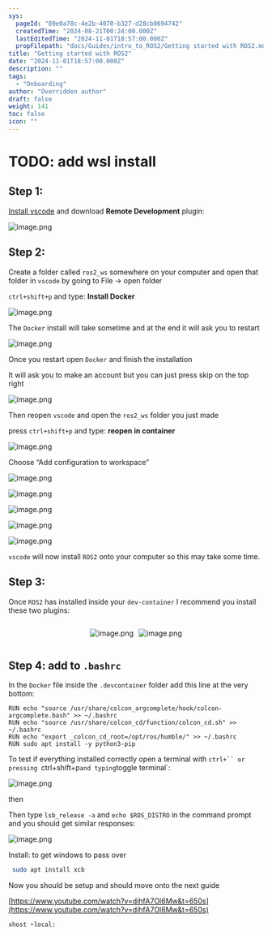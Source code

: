 ```yaml
---
sys:
  pageId: "89e0a78c-4e2b-4070-b327-d28cb0694742"
  createdTime: "2024-08-21T00:24:00.000Z"
  lastEditedTime: "2024-11-01T18:57:00.000Z"
  propFilepath: "docs/Guides/intro_to_ROS2/Getting started with ROS2.md"
title: "Getting started with ROS2"
date: "2024-11-01T18:57:00.000Z"
description: ""
tags:
  - "Onboarding"
author: "Overridden author"
draft: false
weight: 141
toc: false
icon: ""
---
```


# TODO: add wsl install

## Step 1:

[Install vscode](https://code.visualstudio.com/download) and download **Remote Development** plugin:

![image.png](https://prod-files-secure.s3.us-west-2.amazonaws.com/d518164a-d88e-44d1-a4ee-3adb3bd8bce0/efb52993-1881-4a40-b95e-6f020334f022/image.png?X-Amz-Algorithm=AWS4-HMAC-SHA256&X-Amz-Content-Sha256=UNSIGNED-PAYLOAD&X-Amz-Credential=ASIAZI2LB466ZDELLOLZ%2F20250417%2Fus-west-2%2Fs3%2Faws4_request&X-Amz-Date=20250417T090920Z&X-Amz-Expires=3600&X-Amz-Security-Token=IQoJb3JpZ2luX2VjENH%2F%2F%2F%2F%2F%2F%2F%2F%2F%2FwEaCXVzLXdlc3QtMiJHMEUCIEENUUGUGBy%2BC%2By2Xra45u1wZhQrqje%2Fi34pFAyGi7bsAiEA9fNXn%2BX9mhYREeAxSJD%2FvOPrijQ%2BV81A97Zuvbh1VmEq%2FwMIWhAAGgw2Mzc0MjMxODM4MDUiDBSJeReCj5n9k910iircA3GkYcDV8w2AOeK9iOZ87hjliE100CPTgF49yRr16qiqjhA4GeGPeBNUt62KX8NMhf4nqzQLDPHGayHRexAx%2BPAK8M4BPqpRkVlefVa3nnSkKKGhPwazT4Y9E%2BR27kDaxmc58wWdmIEsMdF9A%2FsMjRcYADx9wOSVuvDDUlBCUftu2jqnZ5VT%2FpRDU8Vn8V8f%2Fecp8boI08iSysHkeNmGa3jUFWMCgyQNg4BwhawEVq0UxjpqYuat75nqvEgqiBZhTvInfQP9Pzn%2B%2F2pnDMbGxlTpnjOMEhGjUmaKe4UK9Km6Q2lDc5iTgy0%2BJ7sVE8zMFQzF2VaBuDZaF2R3ZYg%2FdfqO9vnDYCnd4%2BWFCvYY5vtLc6k5TH%2BoE1aS8pFc1b%2BMdKhuFI%2B97sYmV9NVmZVQArSZd8pI5ubUh%2FZtZ7Q9NrWTHmpeDFbv0Cx8SMCGlkGHE6nkIFQLNWunKU8VqNfkOipAJM6wm%2BDHkr9yrhjfJSItDM3JY6308TCGCZT3ZST091uy5Ukhs%2BKG4wB8Sf6%2BulsKKABpKnGNFtpOAmAGuKiEVZbYEL3Oez%2BB%2FpEhuLsxn%2BsgG93TrS2neRadMuSIxtPKw5a9lD9Tu7%2F66gsrKLY41xcmGcvWnoBmxMTjMJz6gsAGOqUBN49Z3BCnGfPw9cR0n6tAHcjlcHL0ApMjhGUWqE7HJ%2BqdF7N1U7I73pSam4jTHJPySzqDsvHUVNTgcqJg%2FfovMQuFcqSedS6Smy1Kkw2MwEuooR%2F9fmmKyl1b1oHoj3cPDX%2BS9TasCpTLKKYbNT4aAAeDD97bTPlZi72KdPUJnY0ER7SfnDaoFoRZzumI3VcG3InzDoGQx69%2BKe8ApPs0i2AZUa8W&X-Amz-Signature=266990347998dc82bab6fddeb4b1fcd17ab4e6437165bf0eddb15f31c722b82e&X-Amz-SignedHeaders=host&x-id=GetObject)

## Step 2:

Create a folder called `ros2_ws` somewhere on your computer and open that folder in `vscode` by going to File → open folder 

`ctrl+shift+p` and type: **Install Docker**

![image.png](https://prod-files-secure.s3.us-west-2.amazonaws.com/d518164a-d88e-44d1-a4ee-3adb3bd8bce0/2269dc0e-1cd5-47ff-bceb-c04ad9b2eab0/image.png?X-Amz-Algorithm=AWS4-HMAC-SHA256&X-Amz-Content-Sha256=UNSIGNED-PAYLOAD&X-Amz-Credential=ASIAZI2LB466ZDELLOLZ%2F20250417%2Fus-west-2%2Fs3%2Faws4_request&X-Amz-Date=20250417T090920Z&X-Amz-Expires=3600&X-Amz-Security-Token=IQoJb3JpZ2luX2VjENH%2F%2F%2F%2F%2F%2F%2F%2F%2F%2FwEaCXVzLXdlc3QtMiJHMEUCIEENUUGUGBy%2BC%2By2Xra45u1wZhQrqje%2Fi34pFAyGi7bsAiEA9fNXn%2BX9mhYREeAxSJD%2FvOPrijQ%2BV81A97Zuvbh1VmEq%2FwMIWhAAGgw2Mzc0MjMxODM4MDUiDBSJeReCj5n9k910iircA3GkYcDV8w2AOeK9iOZ87hjliE100CPTgF49yRr16qiqjhA4GeGPeBNUt62KX8NMhf4nqzQLDPHGayHRexAx%2BPAK8M4BPqpRkVlefVa3nnSkKKGhPwazT4Y9E%2BR27kDaxmc58wWdmIEsMdF9A%2FsMjRcYADx9wOSVuvDDUlBCUftu2jqnZ5VT%2FpRDU8Vn8V8f%2Fecp8boI08iSysHkeNmGa3jUFWMCgyQNg4BwhawEVq0UxjpqYuat75nqvEgqiBZhTvInfQP9Pzn%2B%2F2pnDMbGxlTpnjOMEhGjUmaKe4UK9Km6Q2lDc5iTgy0%2BJ7sVE8zMFQzF2VaBuDZaF2R3ZYg%2FdfqO9vnDYCnd4%2BWFCvYY5vtLc6k5TH%2BoE1aS8pFc1b%2BMdKhuFI%2B97sYmV9NVmZVQArSZd8pI5ubUh%2FZtZ7Q9NrWTHmpeDFbv0Cx8SMCGlkGHE6nkIFQLNWunKU8VqNfkOipAJM6wm%2BDHkr9yrhjfJSItDM3JY6308TCGCZT3ZST091uy5Ukhs%2BKG4wB8Sf6%2BulsKKABpKnGNFtpOAmAGuKiEVZbYEL3Oez%2BB%2FpEhuLsxn%2BsgG93TrS2neRadMuSIxtPKw5a9lD9Tu7%2F66gsrKLY41xcmGcvWnoBmxMTjMJz6gsAGOqUBN49Z3BCnGfPw9cR0n6tAHcjlcHL0ApMjhGUWqE7HJ%2BqdF7N1U7I73pSam4jTHJPySzqDsvHUVNTgcqJg%2FfovMQuFcqSedS6Smy1Kkw2MwEuooR%2F9fmmKyl1b1oHoj3cPDX%2BS9TasCpTLKKYbNT4aAAeDD97bTPlZi72KdPUJnY0ER7SfnDaoFoRZzumI3VcG3InzDoGQx69%2BKe8ApPs0i2AZUa8W&X-Amz-Signature=e5e8872669422d3179ff44983413bdfe912aeeea1335b7722b15e41011f80e78&X-Amz-SignedHeaders=host&x-id=GetObject)

The `Docker` install will take sometime and at the end it will ask you to restart

![image.png](https://prod-files-secure.s3.us-west-2.amazonaws.com/d518164a-d88e-44d1-a4ee-3adb3bd8bce0/ed233f78-be33-4b1f-b89c-9c346c0e961e/image.png?X-Amz-Algorithm=AWS4-HMAC-SHA256&X-Amz-Content-Sha256=UNSIGNED-PAYLOAD&X-Amz-Credential=ASIAZI2LB466ZDELLOLZ%2F20250417%2Fus-west-2%2Fs3%2Faws4_request&X-Amz-Date=20250417T090920Z&X-Amz-Expires=3600&X-Amz-Security-Token=IQoJb3JpZ2luX2VjENH%2F%2F%2F%2F%2F%2F%2F%2F%2F%2FwEaCXVzLXdlc3QtMiJHMEUCIEENUUGUGBy%2BC%2By2Xra45u1wZhQrqje%2Fi34pFAyGi7bsAiEA9fNXn%2BX9mhYREeAxSJD%2FvOPrijQ%2BV81A97Zuvbh1VmEq%2FwMIWhAAGgw2Mzc0MjMxODM4MDUiDBSJeReCj5n9k910iircA3GkYcDV8w2AOeK9iOZ87hjliE100CPTgF49yRr16qiqjhA4GeGPeBNUt62KX8NMhf4nqzQLDPHGayHRexAx%2BPAK8M4BPqpRkVlefVa3nnSkKKGhPwazT4Y9E%2BR27kDaxmc58wWdmIEsMdF9A%2FsMjRcYADx9wOSVuvDDUlBCUftu2jqnZ5VT%2FpRDU8Vn8V8f%2Fecp8boI08iSysHkeNmGa3jUFWMCgyQNg4BwhawEVq0UxjpqYuat75nqvEgqiBZhTvInfQP9Pzn%2B%2F2pnDMbGxlTpnjOMEhGjUmaKe4UK9Km6Q2lDc5iTgy0%2BJ7sVE8zMFQzF2VaBuDZaF2R3ZYg%2FdfqO9vnDYCnd4%2BWFCvYY5vtLc6k5TH%2BoE1aS8pFc1b%2BMdKhuFI%2B97sYmV9NVmZVQArSZd8pI5ubUh%2FZtZ7Q9NrWTHmpeDFbv0Cx8SMCGlkGHE6nkIFQLNWunKU8VqNfkOipAJM6wm%2BDHkr9yrhjfJSItDM3JY6308TCGCZT3ZST091uy5Ukhs%2BKG4wB8Sf6%2BulsKKABpKnGNFtpOAmAGuKiEVZbYEL3Oez%2BB%2FpEhuLsxn%2BsgG93TrS2neRadMuSIxtPKw5a9lD9Tu7%2F66gsrKLY41xcmGcvWnoBmxMTjMJz6gsAGOqUBN49Z3BCnGfPw9cR0n6tAHcjlcHL0ApMjhGUWqE7HJ%2BqdF7N1U7I73pSam4jTHJPySzqDsvHUVNTgcqJg%2FfovMQuFcqSedS6Smy1Kkw2MwEuooR%2F9fmmKyl1b1oHoj3cPDX%2BS9TasCpTLKKYbNT4aAAeDD97bTPlZi72KdPUJnY0ER7SfnDaoFoRZzumI3VcG3InzDoGQx69%2BKe8ApPs0i2AZUa8W&X-Amz-Signature=5538dd14cbdc64d94d22d72f2cdb41be141b65d7800319e12f983361c0b43644&X-Amz-SignedHeaders=host&x-id=GetObject)

Once you restart open `Docker` and finish the installation

It will ask you to make an account but you can just press skip on the top right

![image.png](https://prod-files-secure.s3.us-west-2.amazonaws.com/d518164a-d88e-44d1-a4ee-3adb3bd8bce0/21010ad9-1659-4fd9-9f59-9932a09b2a3d/image.png?X-Amz-Algorithm=AWS4-HMAC-SHA256&X-Amz-Content-Sha256=UNSIGNED-PAYLOAD&X-Amz-Credential=ASIAZI2LB466ZDELLOLZ%2F20250417%2Fus-west-2%2Fs3%2Faws4_request&X-Amz-Date=20250417T090920Z&X-Amz-Expires=3600&X-Amz-Security-Token=IQoJb3JpZ2luX2VjENH%2F%2F%2F%2F%2F%2F%2F%2F%2F%2FwEaCXVzLXdlc3QtMiJHMEUCIEENUUGUGBy%2BC%2By2Xra45u1wZhQrqje%2Fi34pFAyGi7bsAiEA9fNXn%2BX9mhYREeAxSJD%2FvOPrijQ%2BV81A97Zuvbh1VmEq%2FwMIWhAAGgw2Mzc0MjMxODM4MDUiDBSJeReCj5n9k910iircA3GkYcDV8w2AOeK9iOZ87hjliE100CPTgF49yRr16qiqjhA4GeGPeBNUt62KX8NMhf4nqzQLDPHGayHRexAx%2BPAK8M4BPqpRkVlefVa3nnSkKKGhPwazT4Y9E%2BR27kDaxmc58wWdmIEsMdF9A%2FsMjRcYADx9wOSVuvDDUlBCUftu2jqnZ5VT%2FpRDU8Vn8V8f%2Fecp8boI08iSysHkeNmGa3jUFWMCgyQNg4BwhawEVq0UxjpqYuat75nqvEgqiBZhTvInfQP9Pzn%2B%2F2pnDMbGxlTpnjOMEhGjUmaKe4UK9Km6Q2lDc5iTgy0%2BJ7sVE8zMFQzF2VaBuDZaF2R3ZYg%2FdfqO9vnDYCnd4%2BWFCvYY5vtLc6k5TH%2BoE1aS8pFc1b%2BMdKhuFI%2B97sYmV9NVmZVQArSZd8pI5ubUh%2FZtZ7Q9NrWTHmpeDFbv0Cx8SMCGlkGHE6nkIFQLNWunKU8VqNfkOipAJM6wm%2BDHkr9yrhjfJSItDM3JY6308TCGCZT3ZST091uy5Ukhs%2BKG4wB8Sf6%2BulsKKABpKnGNFtpOAmAGuKiEVZbYEL3Oez%2BB%2FpEhuLsxn%2BsgG93TrS2neRadMuSIxtPKw5a9lD9Tu7%2F66gsrKLY41xcmGcvWnoBmxMTjMJz6gsAGOqUBN49Z3BCnGfPw9cR0n6tAHcjlcHL0ApMjhGUWqE7HJ%2BqdF7N1U7I73pSam4jTHJPySzqDsvHUVNTgcqJg%2FfovMQuFcqSedS6Smy1Kkw2MwEuooR%2F9fmmKyl1b1oHoj3cPDX%2BS9TasCpTLKKYbNT4aAAeDD97bTPlZi72KdPUJnY0ER7SfnDaoFoRZzumI3VcG3InzDoGQx69%2BKe8ApPs0i2AZUa8W&X-Amz-Signature=8a19a41a50c9cf2ea997731d42e9d73445e85645ff785c2dabaea790dfd941e0&X-Amz-SignedHeaders=host&x-id=GetObject)

Then reopen `vscode` and open the `ros2_ws` folder you just made

press `ctrl+shift+p` and type: **reopen in container**

![image.png](https://prod-files-secure.s3.us-west-2.amazonaws.com/d518164a-d88e-44d1-a4ee-3adb3bd8bce0/4e93b8c2-41ad-488c-8095-c74205196118/image.png?X-Amz-Algorithm=AWS4-HMAC-SHA256&X-Amz-Content-Sha256=UNSIGNED-PAYLOAD&X-Amz-Credential=ASIAZI2LB466ZDELLOLZ%2F20250417%2Fus-west-2%2Fs3%2Faws4_request&X-Amz-Date=20250417T090920Z&X-Amz-Expires=3600&X-Amz-Security-Token=IQoJb3JpZ2luX2VjENH%2F%2F%2F%2F%2F%2F%2F%2F%2F%2FwEaCXVzLXdlc3QtMiJHMEUCIEENUUGUGBy%2BC%2By2Xra45u1wZhQrqje%2Fi34pFAyGi7bsAiEA9fNXn%2BX9mhYREeAxSJD%2FvOPrijQ%2BV81A97Zuvbh1VmEq%2FwMIWhAAGgw2Mzc0MjMxODM4MDUiDBSJeReCj5n9k910iircA3GkYcDV8w2AOeK9iOZ87hjliE100CPTgF49yRr16qiqjhA4GeGPeBNUt62KX8NMhf4nqzQLDPHGayHRexAx%2BPAK8M4BPqpRkVlefVa3nnSkKKGhPwazT4Y9E%2BR27kDaxmc58wWdmIEsMdF9A%2FsMjRcYADx9wOSVuvDDUlBCUftu2jqnZ5VT%2FpRDU8Vn8V8f%2Fecp8boI08iSysHkeNmGa3jUFWMCgyQNg4BwhawEVq0UxjpqYuat75nqvEgqiBZhTvInfQP9Pzn%2B%2F2pnDMbGxlTpnjOMEhGjUmaKe4UK9Km6Q2lDc5iTgy0%2BJ7sVE8zMFQzF2VaBuDZaF2R3ZYg%2FdfqO9vnDYCnd4%2BWFCvYY5vtLc6k5TH%2BoE1aS8pFc1b%2BMdKhuFI%2B97sYmV9NVmZVQArSZd8pI5ubUh%2FZtZ7Q9NrWTHmpeDFbv0Cx8SMCGlkGHE6nkIFQLNWunKU8VqNfkOipAJM6wm%2BDHkr9yrhjfJSItDM3JY6308TCGCZT3ZST091uy5Ukhs%2BKG4wB8Sf6%2BulsKKABpKnGNFtpOAmAGuKiEVZbYEL3Oez%2BB%2FpEhuLsxn%2BsgG93TrS2neRadMuSIxtPKw5a9lD9Tu7%2F66gsrKLY41xcmGcvWnoBmxMTjMJz6gsAGOqUBN49Z3BCnGfPw9cR0n6tAHcjlcHL0ApMjhGUWqE7HJ%2BqdF7N1U7I73pSam4jTHJPySzqDsvHUVNTgcqJg%2FfovMQuFcqSedS6Smy1Kkw2MwEuooR%2F9fmmKyl1b1oHoj3cPDX%2BS9TasCpTLKKYbNT4aAAeDD97bTPlZi72KdPUJnY0ER7SfnDaoFoRZzumI3VcG3InzDoGQx69%2BKe8ApPs0i2AZUa8W&X-Amz-Signature=c475037aca1cfbeb2416736d1e4809ebf34d21ee424422f939f5ddec4f1e89a7&X-Amz-SignedHeaders=host&x-id=GetObject)

Choose “Add configuration to workspace”

![image.png](https://prod-files-secure.s3.us-west-2.amazonaws.com/d518164a-d88e-44d1-a4ee-3adb3bd8bce0/9560b282-5060-4989-ba37-97e7b2c22476/image.png?X-Amz-Algorithm=AWS4-HMAC-SHA256&X-Amz-Content-Sha256=UNSIGNED-PAYLOAD&X-Amz-Credential=ASIAZI2LB466ZDELLOLZ%2F20250417%2Fus-west-2%2Fs3%2Faws4_request&X-Amz-Date=20250417T090920Z&X-Amz-Expires=3600&X-Amz-Security-Token=IQoJb3JpZ2luX2VjENH%2F%2F%2F%2F%2F%2F%2F%2F%2F%2FwEaCXVzLXdlc3QtMiJHMEUCIEENUUGUGBy%2BC%2By2Xra45u1wZhQrqje%2Fi34pFAyGi7bsAiEA9fNXn%2BX9mhYREeAxSJD%2FvOPrijQ%2BV81A97Zuvbh1VmEq%2FwMIWhAAGgw2Mzc0MjMxODM4MDUiDBSJeReCj5n9k910iircA3GkYcDV8w2AOeK9iOZ87hjliE100CPTgF49yRr16qiqjhA4GeGPeBNUt62KX8NMhf4nqzQLDPHGayHRexAx%2BPAK8M4BPqpRkVlefVa3nnSkKKGhPwazT4Y9E%2BR27kDaxmc58wWdmIEsMdF9A%2FsMjRcYADx9wOSVuvDDUlBCUftu2jqnZ5VT%2FpRDU8Vn8V8f%2Fecp8boI08iSysHkeNmGa3jUFWMCgyQNg4BwhawEVq0UxjpqYuat75nqvEgqiBZhTvInfQP9Pzn%2B%2F2pnDMbGxlTpnjOMEhGjUmaKe4UK9Km6Q2lDc5iTgy0%2BJ7sVE8zMFQzF2VaBuDZaF2R3ZYg%2FdfqO9vnDYCnd4%2BWFCvYY5vtLc6k5TH%2BoE1aS8pFc1b%2BMdKhuFI%2B97sYmV9NVmZVQArSZd8pI5ubUh%2FZtZ7Q9NrWTHmpeDFbv0Cx8SMCGlkGHE6nkIFQLNWunKU8VqNfkOipAJM6wm%2BDHkr9yrhjfJSItDM3JY6308TCGCZT3ZST091uy5Ukhs%2BKG4wB8Sf6%2BulsKKABpKnGNFtpOAmAGuKiEVZbYEL3Oez%2BB%2FpEhuLsxn%2BsgG93TrS2neRadMuSIxtPKw5a9lD9Tu7%2F66gsrKLY41xcmGcvWnoBmxMTjMJz6gsAGOqUBN49Z3BCnGfPw9cR0n6tAHcjlcHL0ApMjhGUWqE7HJ%2BqdF7N1U7I73pSam4jTHJPySzqDsvHUVNTgcqJg%2FfovMQuFcqSedS6Smy1Kkw2MwEuooR%2F9fmmKyl1b1oHoj3cPDX%2BS9TasCpTLKKYbNT4aAAeDD97bTPlZi72KdPUJnY0ER7SfnDaoFoRZzumI3VcG3InzDoGQx69%2BKe8ApPs0i2AZUa8W&X-Amz-Signature=9e2cac97ce515b38fa65fa50dcfa966f09a2f3250318261f9d34ec79387995eb&X-Amz-SignedHeaders=host&x-id=GetObject)

![image.png](https://prod-files-secure.s3.us-west-2.amazonaws.com/d518164a-d88e-44d1-a4ee-3adb3bd8bce0/2ee63f81-886b-48e8-a553-dc6e5eac99e4/image.png?X-Amz-Algorithm=AWS4-HMAC-SHA256&X-Amz-Content-Sha256=UNSIGNED-PAYLOAD&X-Amz-Credential=ASIAZI2LB466ZDELLOLZ%2F20250417%2Fus-west-2%2Fs3%2Faws4_request&X-Amz-Date=20250417T090920Z&X-Amz-Expires=3600&X-Amz-Security-Token=IQoJb3JpZ2luX2VjENH%2F%2F%2F%2F%2F%2F%2F%2F%2F%2FwEaCXVzLXdlc3QtMiJHMEUCIEENUUGUGBy%2BC%2By2Xra45u1wZhQrqje%2Fi34pFAyGi7bsAiEA9fNXn%2BX9mhYREeAxSJD%2FvOPrijQ%2BV81A97Zuvbh1VmEq%2FwMIWhAAGgw2Mzc0MjMxODM4MDUiDBSJeReCj5n9k910iircA3GkYcDV8w2AOeK9iOZ87hjliE100CPTgF49yRr16qiqjhA4GeGPeBNUt62KX8NMhf4nqzQLDPHGayHRexAx%2BPAK8M4BPqpRkVlefVa3nnSkKKGhPwazT4Y9E%2BR27kDaxmc58wWdmIEsMdF9A%2FsMjRcYADx9wOSVuvDDUlBCUftu2jqnZ5VT%2FpRDU8Vn8V8f%2Fecp8boI08iSysHkeNmGa3jUFWMCgyQNg4BwhawEVq0UxjpqYuat75nqvEgqiBZhTvInfQP9Pzn%2B%2F2pnDMbGxlTpnjOMEhGjUmaKe4UK9Km6Q2lDc5iTgy0%2BJ7sVE8zMFQzF2VaBuDZaF2R3ZYg%2FdfqO9vnDYCnd4%2BWFCvYY5vtLc6k5TH%2BoE1aS8pFc1b%2BMdKhuFI%2B97sYmV9NVmZVQArSZd8pI5ubUh%2FZtZ7Q9NrWTHmpeDFbv0Cx8SMCGlkGHE6nkIFQLNWunKU8VqNfkOipAJM6wm%2BDHkr9yrhjfJSItDM3JY6308TCGCZT3ZST091uy5Ukhs%2BKG4wB8Sf6%2BulsKKABpKnGNFtpOAmAGuKiEVZbYEL3Oez%2BB%2FpEhuLsxn%2BsgG93TrS2neRadMuSIxtPKw5a9lD9Tu7%2F66gsrKLY41xcmGcvWnoBmxMTjMJz6gsAGOqUBN49Z3BCnGfPw9cR0n6tAHcjlcHL0ApMjhGUWqE7HJ%2BqdF7N1U7I73pSam4jTHJPySzqDsvHUVNTgcqJg%2FfovMQuFcqSedS6Smy1Kkw2MwEuooR%2F9fmmKyl1b1oHoj3cPDX%2BS9TasCpTLKKYbNT4aAAeDD97bTPlZi72KdPUJnY0ER7SfnDaoFoRZzumI3VcG3InzDoGQx69%2BKe8ApPs0i2AZUa8W&X-Amz-Signature=583318873e2b2a073a85fdfe41b05bfa649c9b0384ad47839bb3d9bd1fc827a6&X-Amz-SignedHeaders=host&x-id=GetObject)

![image.png](https://prod-files-secure.s3.us-west-2.amazonaws.com/d518164a-d88e-44d1-a4ee-3adb3bd8bce0/ae1580b2-b048-407e-aed9-b584224a7a04/image.png?X-Amz-Algorithm=AWS4-HMAC-SHA256&X-Amz-Content-Sha256=UNSIGNED-PAYLOAD&X-Amz-Credential=ASIAZI2LB466ZDELLOLZ%2F20250417%2Fus-west-2%2Fs3%2Faws4_request&X-Amz-Date=20250417T090920Z&X-Amz-Expires=3600&X-Amz-Security-Token=IQoJb3JpZ2luX2VjENH%2F%2F%2F%2F%2F%2F%2F%2F%2F%2FwEaCXVzLXdlc3QtMiJHMEUCIEENUUGUGBy%2BC%2By2Xra45u1wZhQrqje%2Fi34pFAyGi7bsAiEA9fNXn%2BX9mhYREeAxSJD%2FvOPrijQ%2BV81A97Zuvbh1VmEq%2FwMIWhAAGgw2Mzc0MjMxODM4MDUiDBSJeReCj5n9k910iircA3GkYcDV8w2AOeK9iOZ87hjliE100CPTgF49yRr16qiqjhA4GeGPeBNUt62KX8NMhf4nqzQLDPHGayHRexAx%2BPAK8M4BPqpRkVlefVa3nnSkKKGhPwazT4Y9E%2BR27kDaxmc58wWdmIEsMdF9A%2FsMjRcYADx9wOSVuvDDUlBCUftu2jqnZ5VT%2FpRDU8Vn8V8f%2Fecp8boI08iSysHkeNmGa3jUFWMCgyQNg4BwhawEVq0UxjpqYuat75nqvEgqiBZhTvInfQP9Pzn%2B%2F2pnDMbGxlTpnjOMEhGjUmaKe4UK9Km6Q2lDc5iTgy0%2BJ7sVE8zMFQzF2VaBuDZaF2R3ZYg%2FdfqO9vnDYCnd4%2BWFCvYY5vtLc6k5TH%2BoE1aS8pFc1b%2BMdKhuFI%2B97sYmV9NVmZVQArSZd8pI5ubUh%2FZtZ7Q9NrWTHmpeDFbv0Cx8SMCGlkGHE6nkIFQLNWunKU8VqNfkOipAJM6wm%2BDHkr9yrhjfJSItDM3JY6308TCGCZT3ZST091uy5Ukhs%2BKG4wB8Sf6%2BulsKKABpKnGNFtpOAmAGuKiEVZbYEL3Oez%2BB%2FpEhuLsxn%2BsgG93TrS2neRadMuSIxtPKw5a9lD9Tu7%2F66gsrKLY41xcmGcvWnoBmxMTjMJz6gsAGOqUBN49Z3BCnGfPw9cR0n6tAHcjlcHL0ApMjhGUWqE7HJ%2BqdF7N1U7I73pSam4jTHJPySzqDsvHUVNTgcqJg%2FfovMQuFcqSedS6Smy1Kkw2MwEuooR%2F9fmmKyl1b1oHoj3cPDX%2BS9TasCpTLKKYbNT4aAAeDD97bTPlZi72KdPUJnY0ER7SfnDaoFoRZzumI3VcG3InzDoGQx69%2BKe8ApPs0i2AZUa8W&X-Amz-Signature=1897c893f202ce403d9089c68c6c948b6876ffd2e6add35236f60b2844b087cd&X-Amz-SignedHeaders=host&x-id=GetObject)

![image.png](https://prod-files-secure.s3.us-west-2.amazonaws.com/d518164a-d88e-44d1-a4ee-3adb3bd8bce0/53255b28-f75e-430f-b9e3-c0ac8577e42b/image.png?X-Amz-Algorithm=AWS4-HMAC-SHA256&X-Amz-Content-Sha256=UNSIGNED-PAYLOAD&X-Amz-Credential=ASIAZI2LB466ZDELLOLZ%2F20250417%2Fus-west-2%2Fs3%2Faws4_request&X-Amz-Date=20250417T090920Z&X-Amz-Expires=3600&X-Amz-Security-Token=IQoJb3JpZ2luX2VjENH%2F%2F%2F%2F%2F%2F%2F%2F%2F%2FwEaCXVzLXdlc3QtMiJHMEUCIEENUUGUGBy%2BC%2By2Xra45u1wZhQrqje%2Fi34pFAyGi7bsAiEA9fNXn%2BX9mhYREeAxSJD%2FvOPrijQ%2BV81A97Zuvbh1VmEq%2FwMIWhAAGgw2Mzc0MjMxODM4MDUiDBSJeReCj5n9k910iircA3GkYcDV8w2AOeK9iOZ87hjliE100CPTgF49yRr16qiqjhA4GeGPeBNUt62KX8NMhf4nqzQLDPHGayHRexAx%2BPAK8M4BPqpRkVlefVa3nnSkKKGhPwazT4Y9E%2BR27kDaxmc58wWdmIEsMdF9A%2FsMjRcYADx9wOSVuvDDUlBCUftu2jqnZ5VT%2FpRDU8Vn8V8f%2Fecp8boI08iSysHkeNmGa3jUFWMCgyQNg4BwhawEVq0UxjpqYuat75nqvEgqiBZhTvInfQP9Pzn%2B%2F2pnDMbGxlTpnjOMEhGjUmaKe4UK9Km6Q2lDc5iTgy0%2BJ7sVE8zMFQzF2VaBuDZaF2R3ZYg%2FdfqO9vnDYCnd4%2BWFCvYY5vtLc6k5TH%2BoE1aS8pFc1b%2BMdKhuFI%2B97sYmV9NVmZVQArSZd8pI5ubUh%2FZtZ7Q9NrWTHmpeDFbv0Cx8SMCGlkGHE6nkIFQLNWunKU8VqNfkOipAJM6wm%2BDHkr9yrhjfJSItDM3JY6308TCGCZT3ZST091uy5Ukhs%2BKG4wB8Sf6%2BulsKKABpKnGNFtpOAmAGuKiEVZbYEL3Oez%2BB%2FpEhuLsxn%2BsgG93TrS2neRadMuSIxtPKw5a9lD9Tu7%2F66gsrKLY41xcmGcvWnoBmxMTjMJz6gsAGOqUBN49Z3BCnGfPw9cR0n6tAHcjlcHL0ApMjhGUWqE7HJ%2BqdF7N1U7I73pSam4jTHJPySzqDsvHUVNTgcqJg%2FfovMQuFcqSedS6Smy1Kkw2MwEuooR%2F9fmmKyl1b1oHoj3cPDX%2BS9TasCpTLKKYbNT4aAAeDD97bTPlZi72KdPUJnY0ER7SfnDaoFoRZzumI3VcG3InzDoGQx69%2BKe8ApPs0i2AZUa8W&X-Amz-Signature=4a502690a0af648879fb12aad22cefff6ddeea5ed02036dec1107877fa9bcd4a&X-Amz-SignedHeaders=host&x-id=GetObject)

![image.png](https://prod-files-secure.s3.us-west-2.amazonaws.com/d518164a-d88e-44d1-a4ee-3adb3bd8bce0/7c562767-5af9-4ffb-97d1-327bcdf4ee00/image.png?X-Amz-Algorithm=AWS4-HMAC-SHA256&X-Amz-Content-Sha256=UNSIGNED-PAYLOAD&X-Amz-Credential=ASIAZI2LB466ZDELLOLZ%2F20250417%2Fus-west-2%2Fs3%2Faws4_request&X-Amz-Date=20250417T090920Z&X-Amz-Expires=3600&X-Amz-Security-Token=IQoJb3JpZ2luX2VjENH%2F%2F%2F%2F%2F%2F%2F%2F%2F%2FwEaCXVzLXdlc3QtMiJHMEUCIEENUUGUGBy%2BC%2By2Xra45u1wZhQrqje%2Fi34pFAyGi7bsAiEA9fNXn%2BX9mhYREeAxSJD%2FvOPrijQ%2BV81A97Zuvbh1VmEq%2FwMIWhAAGgw2Mzc0MjMxODM4MDUiDBSJeReCj5n9k910iircA3GkYcDV8w2AOeK9iOZ87hjliE100CPTgF49yRr16qiqjhA4GeGPeBNUt62KX8NMhf4nqzQLDPHGayHRexAx%2BPAK8M4BPqpRkVlefVa3nnSkKKGhPwazT4Y9E%2BR27kDaxmc58wWdmIEsMdF9A%2FsMjRcYADx9wOSVuvDDUlBCUftu2jqnZ5VT%2FpRDU8Vn8V8f%2Fecp8boI08iSysHkeNmGa3jUFWMCgyQNg4BwhawEVq0UxjpqYuat75nqvEgqiBZhTvInfQP9Pzn%2B%2F2pnDMbGxlTpnjOMEhGjUmaKe4UK9Km6Q2lDc5iTgy0%2BJ7sVE8zMFQzF2VaBuDZaF2R3ZYg%2FdfqO9vnDYCnd4%2BWFCvYY5vtLc6k5TH%2BoE1aS8pFc1b%2BMdKhuFI%2B97sYmV9NVmZVQArSZd8pI5ubUh%2FZtZ7Q9NrWTHmpeDFbv0Cx8SMCGlkGHE6nkIFQLNWunKU8VqNfkOipAJM6wm%2BDHkr9yrhjfJSItDM3JY6308TCGCZT3ZST091uy5Ukhs%2BKG4wB8Sf6%2BulsKKABpKnGNFtpOAmAGuKiEVZbYEL3Oez%2BB%2FpEhuLsxn%2BsgG93TrS2neRadMuSIxtPKw5a9lD9Tu7%2F66gsrKLY41xcmGcvWnoBmxMTjMJz6gsAGOqUBN49Z3BCnGfPw9cR0n6tAHcjlcHL0ApMjhGUWqE7HJ%2BqdF7N1U7I73pSam4jTHJPySzqDsvHUVNTgcqJg%2FfovMQuFcqSedS6Smy1Kkw2MwEuooR%2F9fmmKyl1b1oHoj3cPDX%2BS9TasCpTLKKYbNT4aAAeDD97bTPlZi72KdPUJnY0ER7SfnDaoFoRZzumI3VcG3InzDoGQx69%2BKe8ApPs0i2AZUa8W&X-Amz-Signature=0cdf8c86870234246cf4b2d9e0c1e3ddbbfc2cb76bc40bacf56a319b110f0c41&X-Amz-SignedHeaders=host&x-id=GetObject)

`vscode` will now install `ROS2` onto your computer so this may take some time.

## Step 3:

Once `ROS2` has installed inside your `dev-container` I recommend you install these two plugins:

<div style="display: flex;flex-direction: row; column-gap:10px; max-width: 630px;justify-content: center;">
<div>

![image.png](https://prod-files-secure.s3.us-west-2.amazonaws.com/d518164a-d88e-44d1-a4ee-3adb3bd8bce0/3fc3d550-5a54-4ba1-ba6b-faa01cdb7369/image.png?X-Amz-Algorithm=AWS4-HMAC-SHA256&X-Amz-Content-Sha256=UNSIGNED-PAYLOAD&X-Amz-Credential=ASIAZI2LB466XPHQ7VYY%2F20250417%2Fus-west-2%2Fs3%2Faws4_request&X-Amz-Date=20250417T090926Z&X-Amz-Expires=3600&X-Amz-Security-Token=IQoJb3JpZ2luX2VjENH%2F%2F%2F%2F%2F%2F%2F%2F%2F%2FwEaCXVzLXdlc3QtMiJGMEQCIDL%2BPpb7Y0peXlDkHOaa7I5uKlen%2B2h%2FJgsN6Uv0IKCsAiBVILSaBLd3qDuDnzAps8BeziiKywVyJcr0sVKF5BkOpCr%2FAwhaEAAaDDYzNzQyMzE4MzgwNSIMxS2Y1QmVUWCnnKlzKtwDr92ooYsdAXgVO8yd1Ludcphh5537h%2BMArJba%2FNJnowURDtCMpEEpN9mkwH8HRAbub3E%2BWXlU9ccefwVF%2BuiOZyuq0s5w29ruE93zfxSUUQuAs60Zu1iZOA8FzUKpJuPPsAh2diURAwmPmG%2B9D3eQ%2FdU1lVEHlfMKobGt2rNS%2BhkwDFmDRpkz8bj8e9DmNAgQ9eNgv4GfdfQD1jvGf7wG9Eu1LYOS%2FKhfWe%2FInwqbGreJjOzONmQYf%2FT8fflCeGmmh6Oc25BZzymYQv%2BBAircXmO2Mnxcs7k%2BIKSPYu2HzHspIN3ZCq35uqQ%2BmjLZ9xyrBd82U%2B8QkzxT6yME2GeXm%2BUKyNKY%2Ba3Wa%2BMfIMdYiahM7eoTX1H3dlKrzWHuvb%2B7y4dbZCamLWNNlpc2ZXYHhKuDtxj4qN%2Fasi2gzeGRO%2BJturVhkjidUTTl1ZSzN7eSW38RYF6kv6XsLQBK6NvQCRWGvf4AxfGA5My7Xu8oQ5ZkqOp4LhtfqIZtH96t%2BQl4kT6IU8lEbU9ROBNbAu%2BsklR246teZc7WlzJ66kWdfT9D%2F59subUik8KszERuyguc0Qb1bGOUOnSX6xtwbJoqQQybEai8vL2eFDZVlnmuXQqGG213Gv9WRK8%2FvUQw4fqCwAY6pgFL9AlZUQSaAXdMdTdznr0P6xTSux%2BECV0lXTuD5DPsZf%2FHE9rbDSKk15RAA5hU3E25Tpehw0Yv5ZA%2BKdw3s96OTDwriHQUwyT%2FlaUx8Nnwzp2phVRaQhrXPPSat3lgPjEfj6gf0l6wMEhz4tpcfROmn7YKnHuL8XlE20w%2BfucONMauiL%2F4c8MkkH1XeAb5yxBXdyLQQbd%2BoBcAKLW5yP1VA0VMiyTU&X-Amz-Signature=f6ea2ad277e5b0f68e32e510854fef29ef6aae3939fa487b2ff16623d839bfbb&X-Amz-SignedHeaders=host&x-id=GetObject)

</div>
<div>

![image.png](https://prod-files-secure.s3.us-west-2.amazonaws.com/d518164a-d88e-44d1-a4ee-3adb3bd8bce0/d994cc66-13c2-4093-a5a3-f84cf4601a82/image.png?X-Amz-Algorithm=AWS4-HMAC-SHA256&X-Amz-Content-Sha256=UNSIGNED-PAYLOAD&X-Amz-Credential=ASIAZI2LB4666WUL4UL7%2F20250417%2Fus-west-2%2Fs3%2Faws4_request&X-Amz-Date=20250417T090926Z&X-Amz-Expires=3600&X-Amz-Security-Token=IQoJb3JpZ2luX2VjENH%2F%2F%2F%2F%2F%2F%2F%2F%2F%2FwEaCXVzLXdlc3QtMiJGMEQCIEHIQTz9dKhjn0XwQ7s6oTvaTfiIJhLj1CIesJKQd4dvAiAKbXAudPgvrYuqfRql15rsxvOX8kVTq80Paq1dXM%2Bk9ir%2FAwhaEAAaDDYzNzQyMzE4MzgwNSIMF9Bb%2B9nFhVwWD1n7KtwDgqGTbeowDtJ6XcmXxKYWxDoh80QMmfeXIrZDhrsPLrp%2FlwGusHlKfjJWnTHUsjC4L7OeZ1v5D2h%2Fgtbg6ImBYj0XaMpA9AVBFH2%2FhaRR79PJUWpSGH2jOij4X%2FxcmBzoecoIqsFmv%2FNNMtzDZfQctFi2Hek%2B1oVq%2BESigRDfbK8RQHcVaCm5iSKzMNqiDPMNeOe1xiqhLdJeI%2BT6rZ4Kc7PkbXGUmCB%2FtKSZUnXAHvM1A0ELYqZPGEKeiz%2FxMbNww5MNAEGvb9o2bAxvviTLF2w6I%2BMs6oc45uU56EPrQRh5SxIbi%2BySrJ%2BL7M66ahnZ132TaTL6%2FfCoMFKkoJVfT%2FmKDIhVlDm%2B5DmTGOVB7bC5vffHUfrCvVKMh5e7Y3Zic2ZfiH6fwbZ7%2BLf2tmxNIMHVvxsuYFqzjzkdOFS7oYnrCWexNPku94akpdenWFY0gnPmFXde7%2B0SCbuFM%2FhHBibuolGzrXTfNS6i3ILf9yoJok7b51d3uXUIfPSUJytMoLNtyPGi7KvjLr8G2dsy2i8Dd9PTlt0Krx2C1qsX%2FkG2UV4ojhYBaRFgKhpLXm2SC0ImdZAwGCpWVmh65uNLQbCDqAafEy%2BDKEAcDusQlKIjipJGoyibXAz5sXAwjPqCwAY6pgGxcunL1XPdDMnb6x8%2B2EWJYvY1PW7b0LMaBT2YdTkrkOAV2sCRhNQBe7dfQ40b3UsEChuLryvriUGDHd4I5EBm0iYpVTvzrbsZSIx%2FtgVNsbgbeJoV%2FNLAzcxuJifvP2nGZWAWtDJ7%2FvBQVBV5GAGgMB0vgxQ%2BXIaSpNFyZyHJLwCtI1Nf%2BrvMvflG58Gj1iOA9qgj0xa%2BBpm9%2B8fY8qXNo%2FmgN4VG&X-Amz-Signature=20de89d58116ba3c5462abb2bd273d0b01a90738c8924110946c6ddaf5fffe5e&X-Amz-SignedHeaders=host&x-id=GetObject)

</div>
</div>

## Step 4: add to `.bashrc`

In the `Docker` file inside the `.devcontainer` folder add this line at the very bottom: 

```docker
RUN echo "source /usr/share/colcon_argcomplete/hook/colcon-argcomplete.bash" >> ~/.bashrc
RUN echo "source /usr/share/colcon_cd/function/colcon_cd.sh" >> ~/.bashrc
RUN echo "export _colcon_cd_root=/opt/ros/humble/" >> ~/.bashrc
RUN sudo apt install -y python3-pip 
```

To test if everything installed correctly open a terminal with `ctrl+`` or pressing `ctrl+shift+p` and typing `toggle terminal`:

![image.png](https://prod-files-secure.s3.us-west-2.amazonaws.com/d518164a-d88e-44d1-a4ee-3adb3bd8bce0/6a4943d8-b04e-4c02-9a58-775f3384d1a5/image.png?X-Amz-Algorithm=AWS4-HMAC-SHA256&X-Amz-Content-Sha256=UNSIGNED-PAYLOAD&X-Amz-Credential=ASIAZI2LB466ZDELLOLZ%2F20250417%2Fus-west-2%2Fs3%2Faws4_request&X-Amz-Date=20250417T090920Z&X-Amz-Expires=3600&X-Amz-Security-Token=IQoJb3JpZ2luX2VjENH%2F%2F%2F%2F%2F%2F%2F%2F%2F%2FwEaCXVzLXdlc3QtMiJHMEUCIEENUUGUGBy%2BC%2By2Xra45u1wZhQrqje%2Fi34pFAyGi7bsAiEA9fNXn%2BX9mhYREeAxSJD%2FvOPrijQ%2BV81A97Zuvbh1VmEq%2FwMIWhAAGgw2Mzc0MjMxODM4MDUiDBSJeReCj5n9k910iircA3GkYcDV8w2AOeK9iOZ87hjliE100CPTgF49yRr16qiqjhA4GeGPeBNUt62KX8NMhf4nqzQLDPHGayHRexAx%2BPAK8M4BPqpRkVlefVa3nnSkKKGhPwazT4Y9E%2BR27kDaxmc58wWdmIEsMdF9A%2FsMjRcYADx9wOSVuvDDUlBCUftu2jqnZ5VT%2FpRDU8Vn8V8f%2Fecp8boI08iSysHkeNmGa3jUFWMCgyQNg4BwhawEVq0UxjpqYuat75nqvEgqiBZhTvInfQP9Pzn%2B%2F2pnDMbGxlTpnjOMEhGjUmaKe4UK9Km6Q2lDc5iTgy0%2BJ7sVE8zMFQzF2VaBuDZaF2R3ZYg%2FdfqO9vnDYCnd4%2BWFCvYY5vtLc6k5TH%2BoE1aS8pFc1b%2BMdKhuFI%2B97sYmV9NVmZVQArSZd8pI5ubUh%2FZtZ7Q9NrWTHmpeDFbv0Cx8SMCGlkGHE6nkIFQLNWunKU8VqNfkOipAJM6wm%2BDHkr9yrhjfJSItDM3JY6308TCGCZT3ZST091uy5Ukhs%2BKG4wB8Sf6%2BulsKKABpKnGNFtpOAmAGuKiEVZbYEL3Oez%2BB%2FpEhuLsxn%2BsgG93TrS2neRadMuSIxtPKw5a9lD9Tu7%2F66gsrKLY41xcmGcvWnoBmxMTjMJz6gsAGOqUBN49Z3BCnGfPw9cR0n6tAHcjlcHL0ApMjhGUWqE7HJ%2BqdF7N1U7I73pSam4jTHJPySzqDsvHUVNTgcqJg%2FfovMQuFcqSedS6Smy1Kkw2MwEuooR%2F9fmmKyl1b1oHoj3cPDX%2BS9TasCpTLKKYbNT4aAAeDD97bTPlZi72KdPUJnY0ER7SfnDaoFoRZzumI3VcG3InzDoGQx69%2BKe8ApPs0i2AZUa8W&X-Amz-Signature=7137945a16a7bdac0208b638d9c2a66ff76b3ce0d3b529fcec07ed8adae733be&X-Amz-SignedHeaders=host&x-id=GetObject)

then 

Then type `lsb_release -a` and `echo $ROS_DISTRO` in the command prompt and you should get similar responses:

![image.png](https://prod-files-secure.s3.us-west-2.amazonaws.com/d518164a-d88e-44d1-a4ee-3adb3bd8bce0/3e635dec-a805-4e85-8b9e-d000e5b71a4e/image.png?X-Amz-Algorithm=AWS4-HMAC-SHA256&X-Amz-Content-Sha256=UNSIGNED-PAYLOAD&X-Amz-Credential=ASIAZI2LB466ZDELLOLZ%2F20250417%2Fus-west-2%2Fs3%2Faws4_request&X-Amz-Date=20250417T090920Z&X-Amz-Expires=3600&X-Amz-Security-Token=IQoJb3JpZ2luX2VjENH%2F%2F%2F%2F%2F%2F%2F%2F%2F%2FwEaCXVzLXdlc3QtMiJHMEUCIEENUUGUGBy%2BC%2By2Xra45u1wZhQrqje%2Fi34pFAyGi7bsAiEA9fNXn%2BX9mhYREeAxSJD%2FvOPrijQ%2BV81A97Zuvbh1VmEq%2FwMIWhAAGgw2Mzc0MjMxODM4MDUiDBSJeReCj5n9k910iircA3GkYcDV8w2AOeK9iOZ87hjliE100CPTgF49yRr16qiqjhA4GeGPeBNUt62KX8NMhf4nqzQLDPHGayHRexAx%2BPAK8M4BPqpRkVlefVa3nnSkKKGhPwazT4Y9E%2BR27kDaxmc58wWdmIEsMdF9A%2FsMjRcYADx9wOSVuvDDUlBCUftu2jqnZ5VT%2FpRDU8Vn8V8f%2Fecp8boI08iSysHkeNmGa3jUFWMCgyQNg4BwhawEVq0UxjpqYuat75nqvEgqiBZhTvInfQP9Pzn%2B%2F2pnDMbGxlTpnjOMEhGjUmaKe4UK9Km6Q2lDc5iTgy0%2BJ7sVE8zMFQzF2VaBuDZaF2R3ZYg%2FdfqO9vnDYCnd4%2BWFCvYY5vtLc6k5TH%2BoE1aS8pFc1b%2BMdKhuFI%2B97sYmV9NVmZVQArSZd8pI5ubUh%2FZtZ7Q9NrWTHmpeDFbv0Cx8SMCGlkGHE6nkIFQLNWunKU8VqNfkOipAJM6wm%2BDHkr9yrhjfJSItDM3JY6308TCGCZT3ZST091uy5Ukhs%2BKG4wB8Sf6%2BulsKKABpKnGNFtpOAmAGuKiEVZbYEL3Oez%2BB%2FpEhuLsxn%2BsgG93TrS2neRadMuSIxtPKw5a9lD9Tu7%2F66gsrKLY41xcmGcvWnoBmxMTjMJz6gsAGOqUBN49Z3BCnGfPw9cR0n6tAHcjlcHL0ApMjhGUWqE7HJ%2BqdF7N1U7I73pSam4jTHJPySzqDsvHUVNTgcqJg%2FfovMQuFcqSedS6Smy1Kkw2MwEuooR%2F9fmmKyl1b1oHoj3cPDX%2BS9TasCpTLKKYbNT4aAAeDD97bTPlZi72KdPUJnY0ER7SfnDaoFoRZzumI3VcG3InzDoGQx69%2BKe8ApPs0i2AZUa8W&X-Amz-Signature=f830e3eef0e05c8a1a93a5287edebc3af0f3e66d0b0f911e025e26c0d076ba57&X-Amz-SignedHeaders=host&x-id=GetObject)

Install:  to get windows to pass over

```bash
 sudo apt install xcb
```

Now you should be setup and should move onto the next guide 

[https://www.youtube.com/watch?v=dihfA7Ol6Mw&t=650s](https://www.youtube.com/watch?v=dihfA7Ol6Mw&t=650s)

```python
xhost +local:
```
